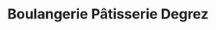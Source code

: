 ---
title: "Boulangerie Pâtisserie Degrez"
url: /questembert/boulangerie-patisserie-degrez/
shop: boulangerie
---